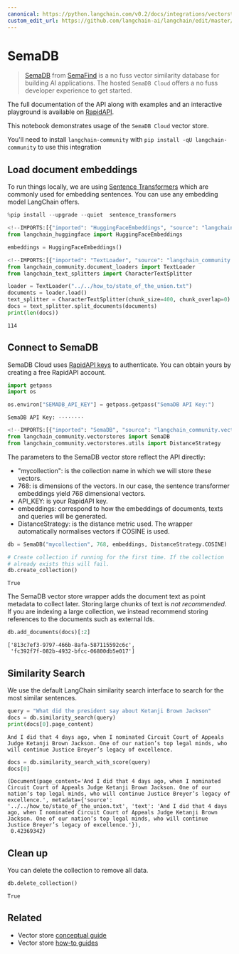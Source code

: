 ```yaml
---
canonical: https://python.langchain.com/v0.2/docs/integrations/vectorstores/semadb/
custom_edit_url: https://github.com/langchain-ai/langchain/edit/master/docs/docs/integrations/vectorstores/semadb.ipynb
---
```


# SemaDB

> [SemaDB](https://www.semafind.com/products/semadb) from [SemaFind](https://www.semafind.com) is a no fuss vector similarity database for building AI applications. The hosted `SemaDB Cloud` offers a no fuss developer experience to get started.

The full documentation of the API along with examples and an interactive playground is available on [RapidAPI](https://rapidapi.com/semafind-semadb/api/semadb).

This notebook demonstrates usage of the `SemaDB Cloud` vector store.

You'll need to install `langchain-community` with `pip install -qU langchain-community` to use this integration

## Load document embeddings

To run things locally, we are using [Sentence Transformers](https://www.sbert.net/) which are commonly used for embedding sentences. You can use any embedding model LangChain offers.

```python
%pip install --upgrade --quiet  sentence_transformers
```

```python
<!--IMPORTS:[{"imported": "HuggingFaceEmbeddings", "source": "langchain_huggingface", "docs": "https://api.python.langchain.com/en/latest/embeddings/langchain_huggingface.embeddings.huggingface.HuggingFaceEmbeddings.html", "title": "SemaDB"}]-->
from langchain_huggingface import HuggingFaceEmbeddings

embeddings = HuggingFaceEmbeddings()
```

```python
<!--IMPORTS:[{"imported": "TextLoader", "source": "langchain_community.document_loaders", "docs": "https://api.python.langchain.com/en/latest/document_loaders/langchain_community.document_loaders.text.TextLoader.html", "title": "SemaDB"}, {"imported": "CharacterTextSplitter", "source": "langchain_text_splitters", "docs": "https://api.python.langchain.com/en/latest/character/langchain_text_splitters.character.CharacterTextSplitter.html", "title": "SemaDB"}]-->
from langchain_community.document_loaders import TextLoader
from langchain_text_splitters import CharacterTextSplitter

loader = TextLoader("../../how_to/state_of_the_union.txt")
documents = loader.load()
text_splitter = CharacterTextSplitter(chunk_size=400, chunk_overlap=0)
docs = text_splitter.split_documents(documents)
print(len(docs))
```
```output
114
```
## Connect to SemaDB

SemaDB Cloud uses [RapidAPI keys](https://rapidapi.com/semafind-semadb/api/semadb) to authenticate. You can obtain yours by creating a free RapidAPI account.

```python
import getpass
import os

os.environ["SEMADB_API_KEY"] = getpass.getpass("SemaDB API Key:")
```
```output
SemaDB API Key: ········
```

```python
<!--IMPORTS:[{"imported": "SemaDB", "source": "langchain_community.vectorstores", "docs": "https://api.python.langchain.com/en/latest/vectorstores/langchain_community.vectorstores.semadb.SemaDB.html", "title": "SemaDB"}, {"imported": "DistanceStrategy", "source": "langchain_community.vectorstores.utils", "docs": "https://api.python.langchain.com/en/latest/vectorstores/langchain_community.vectorstores.utils.DistanceStrategy.html", "title": "SemaDB"}]-->
from langchain_community.vectorstores import SemaDB
from langchain_community.vectorstores.utils import DistanceStrategy
```

The parameters to the SemaDB vector store reflect the API directly:

- "mycollection": is the collection name in which we will store these vectors.
- 768: is dimensions of the vectors. In our case, the sentence transformer embeddings yield 768 dimensional vectors.
- API_KEY: is your RapidAPI key.
- embeddings: correspond to how the embeddings of documents, texts and queries will be generated.
- DistanceStrategy: is the distance metric used. The wrapper automatically normalises vectors if COSINE is used.

```python
db = SemaDB("mycollection", 768, embeddings, DistanceStrategy.COSINE)

# Create collection if running for the first time. If the collection
# already exists this will fail.
db.create_collection()
```

```output
True
```

The SemaDB vector store wrapper adds the document text as point metadata to collect later. Storing large chunks of text is *not recommended*. If you are indexing a large collection, we instead recommend storing references to the documents such as external Ids.

```python
db.add_documents(docs)[:2]
```

```output
['813c7ef3-9797-466b-8afa-587115592c6c',
 'fc392f7f-082b-4932-bfcc-06800db5e017']
```

## Similarity Search

We use the default LangChain similarity search interface to search for the most similar sentences.

```python
query = "What did the president say about Ketanji Brown Jackson"
docs = db.similarity_search(query)
print(docs[0].page_content)
```
```output
And I did that 4 days ago, when I nominated Circuit Court of Appeals Judge Ketanji Brown Jackson. One of our nation’s top legal minds, who will continue Justice Breyer’s legacy of excellence.
```

```python
docs = db.similarity_search_with_score(query)
docs[0]
```

```output
(Document(page_content='And I did that 4 days ago, when I nominated Circuit Court of Appeals Judge Ketanji Brown Jackson. One of our nation’s top legal minds, who will continue Justice Breyer’s legacy of excellence.', metadata={'source': '../../how_to/state_of_the_union.txt', 'text': 'And I did that 4 days ago, when I nominated Circuit Court of Appeals Judge Ketanji Brown Jackson. One of our nation’s top legal minds, who will continue Justice Breyer’s legacy of excellence.'}),
 0.42369342)
```

## Clean up

You can delete the collection to remove all data.

```python
db.delete_collection()
```

```output
True
```

## Related

- Vector store [conceptual guide](/docs/concepts/#vector-stores)
- Vector store [how-to guides](/docs/how_to/#vector-stores)